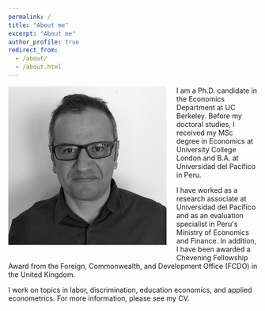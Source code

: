 ```yaml
---
permalink: /
title: "About me"
excerpt: "About me"
author_profile: true
redirect_from: 
  - /about/
  - /about.html
---
```


  <img class="img-responsive" style="float: left; margin: 0px 20px 20px 0px;" src="/images/profile.jpg" width="320"> I am a Ph.D. candidate in the Economics Department at UC Berkeley. Before my doctoral studies, I received my MSc degree in Economics at University College London and B.A. at Universidad del Pacífico in Peru.

I have worked as a research associate at Universidad del Pacífico and as an evaluation specialist in Peru's Ministry of Economics and Finance. In addition, I have been awarded a Chevening Fellowship Award from the Foreign, Commonwealth, and Development Office (FCDO) in the United Kingdom.

I work on topics in labor, discrimination, education economics, and applied econometrics. For more information, please see my CV.



